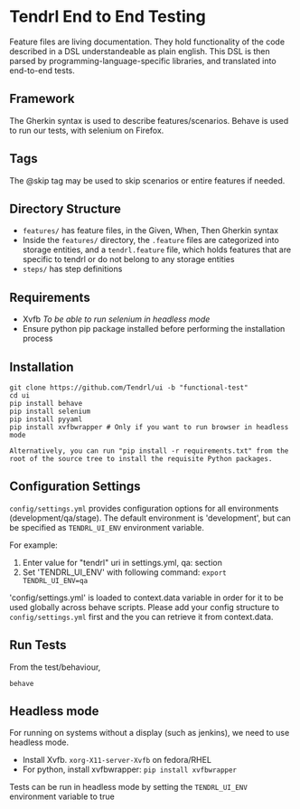 Tendrl End to End Testing
=======

Feature files are living documentation. They hold functionality of the code described in a DSL understandeable as plain english. This DSL is then parsed by programming-language-specific libraries, and translated into end-to-end tests.

Framework
----
The Gherkin syntax is used to describe features/scenarios.
Behave is used to run our tests, with selenium on Firefox.

Tags
----
The @skip tag may be used to skip scenarios or entire features if needed.

Directory Structure
----
- `features/` has feature files, in the Given, When, Then Gherkin syntax
- Inside the `features/` directory, the `.feature` files are categorized into storage entities, and a `tendrl.feature` file, which holds features that are specific to tendrl or do not belong to any storage entities
- `steps/` has step definitions

Requirements
---
- Xvfb _To be able to run selenium in headless mode_
- Ensure python pip package installed before performing the installation process

Installation
----
```
git clone https://github.com/Tendrl/ui -b "functional-test"
cd ui
pip install behave
pip install selenium
pip install pyyaml
pip install xvfbwrapper # Only if you want to run browser in headless mode

Alternatively, you can run "pip install -r requirements.txt" from the root of the source tree to install the requisite Python packages.
```

Configuration Settings
----
`config/settings.yml` provides configuration options for all environments (development/qa/stage).
The default environment is 'development', but can be specified as `TENDRL_UI_ENV` environment variable.

For example:
1. Enter value for "tendrl" uri in settings.yml, qa: section
2. Set 'TENDRL_UI_ENV' with following command:
   `export TENDRL_UI_ENV=qa`

'config/settings.yml' is loaded to context.data variable in order for it to be used globally across behave scripts. Please add your config structure to `config/settings.yml` first and the you can retrieve it from context.data.

Run Tests
----
From the test/behaviour,

`behave`

Headless mode
----
For running on systems without a display (such as jenkins), we need to use headless mode.

- Install Xvfb. `xorg-X11-server-Xvfb` on fedora/RHEL
- For python, install xvfbwrapper: `pip install xvfbwrapper`

Tests can be run in headless mode by setting the `TENDRL_UI_ENV` environment variable to true
